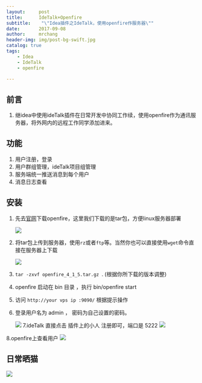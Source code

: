 ```yaml
---
layout:     post
title:      IdeTalk+Openfire
subtitle:    "\"Idea插件之IdeTalk，使用openfire作服务器\""
date:       2017-09-08
author:     mrchang
header-img: img/post-bg-swift.jpg
catalog: true
tags:
    - Idea
    - IdeTalk
    - openfire
   
---
```


## 前言
1. 继idea中使用ideTalk插件在日常开发中协同工作续，使用openfire作为通讯服务器，将外网内的远程工作同学添加进来。

## 功能
1. 用户注册，登录
2. 用户群组管理，ideTalk项目组管理
3. 服务端统一推送消息到每个用户
4. 消息日志查看

## 安装

1. 先去[官网](http://www.igniterealtime.org/downloads/index.jsp)下载openfire，这里我们下载的是tar包，方便linux服务器部署

   ![](https://cdn-blog.oss-cn-beijing.aliyuncs.com/17-9-8/4836705.jpg)

2. 将tar包上传到服务器，使用`rz`或者`ftp`等。当然你也可以直接使用`wget`命令直接在服务器上下载

   ![](https://cdn-blog.oss-cn-beijing.aliyuncs.com/17-9-8/96684657.jpg)

3. `tar -zxvf openfire_4_1_5.tar.gz `. (根据你所下载的版本调整)

4. openfire 启动在 bin 目录 ，执行 bin/openfire start 

5. 访问 `http://your vps ip :9090/` 根据提示操作

6. 登录用户名为 admin ， 密码为自己设置的密码。

   ![](https://cdn-blog.oss-cn-beijing.aliyuncs.com/17-9-8/24688095.jpg)
   7.ideTalk 直接点击 插件上的小人 注册即可，端口是 5222
   ![](https://cdn-blog.oss-cn-beijing.aliyuncs.com/17-9-8/62768282.jpg)

8.openfire上查看用户
![](https://cdn-blog.oss-cn-beijing.aliyuncs.com/17-9-8/8605390.jpg)



## 日常晒猫

![](https://cdn-blog.oss-cn-beijing.aliyuncs.com/17-9-9/97205679.jpg)